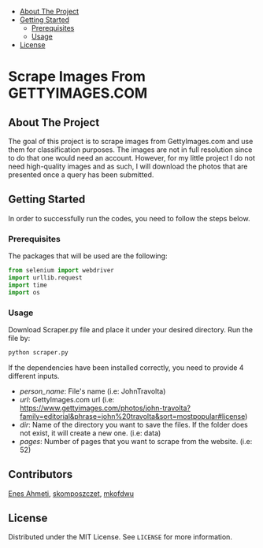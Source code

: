 - [About The Project](#about-the-project)
- [Getting Started](#getting-started)
  * [Prerequisites](#prerequisites)
  * [Usage](#usage)
- [License](#license)

# Scrape Images From GETTYIMAGES.COM

## About The Project

The goal of this project is to scrape images from GettyImages.com and use them for classification purposes. The images are not in full resolution since to do that one would need an account. However, for my little project I do not need high-quality images and as such, I will download the photos that are presented once a query has been submitted.

## Getting Started

In order to successfully run the codes, you need to follow the steps below.

### Prerequisites

The packages that will be used are the following:

``` python
from selenium import webdriver
import urllib.request
import time
import os
```

### Usage

Download Scraper.py file and place it under your desired directory. 
Run the file by:

``` python
python scraper.py
```

If the dependencies have been installed correctly, you need to provide 4 different inputs.

* *person_name*: File's name (i.e: JohnTravolta)
* *url*: GettyImages.com url (i.e: https://www.gettyimages.com/photos/john-travolta?family=editorial&phrase=john%20travolta&sort=mostpopular#license)
* *dir*: Name of the directory you want to save the files. If the folder does not exist, it will create a new one. (i.e: data)
* *pages*: Number of pages that you want to scrape from the website. (i.e: 52)


## Contributors
[Enes Ahmeti](https://github.com/KryeKuzhinieri/Scrape-GettyImages-Using-Selenium), [skomposzczet](https://github.com/skomposzczet), [mkofdwu](https://github.com/mkofdwu)

## License

Distributed under the MIT License. See `LICENSE` for more information.
